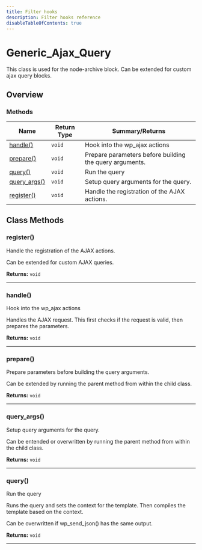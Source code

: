 ```yaml
---
title: Filter hooks
description: Filter hooks reference
disableTableOfContents: true
---
```


# Generic\_Ajax\_Query

This class is used for the node-archive block. Can be extended for custom ajax query blocks.

<!--more-->

## Overview

### Methods

<div class="table-methods">

| Name | Return Type | Summary/Returns |
| --- | --- | --- |
| <span class="method-name">[handle()](#handle)</span> | <span class="method-type">`void`</span> | <span class="method-description">Hook into the wp_ajax actions</span> |
| <span class="method-name">[prepare()](#prepare)</span> | <span class="method-type">`void`</span> | <span class="method-description">Prepare parameters before building the query arguments.</span> |
| <span class="method-name">[query()](#query)</span> | <span class="method-type">`void`</span> | <span class="method-description">Run the query</span> |
| <span class="method-name">[query_args()](#query_args)</span> | <span class="method-type">`void`</span> | <span class="method-description">Setup query arguments for the query.</span> |
| <span class="method-name">[register()](#register)</span> | <span class="method-type">`void`</span> | <span class="method-description">Handle the registration of the AJAX actions.</span> |

</div>


## Class Methods

### register()

Handle the registration of the AJAX actions.

Can be extended for custom AJAX queries.

**Returns:** `void` 

---

### handle()

Hook into the wp_ajax actions

Handles the AJAX request.
This first checks if the request is valid, then prepares the parameters.

**Returns:** `void` 

---

### prepare()

Prepare parameters before building the query arguments.

Can be extended by running the parent method from within the child class.

**Returns:** `void` 

---

### query\_args()

Setup query arguments for the query.

Can be entended or overwritten by running the parent method from within the child class.

**Returns:** `void` 

---

### query()

Run the query

Runs the query and sets the context for the template.
Then compiles the template based on the context.

Can be overwritten if wp_send_json() has the same output.

**Returns:** `void` 

---

